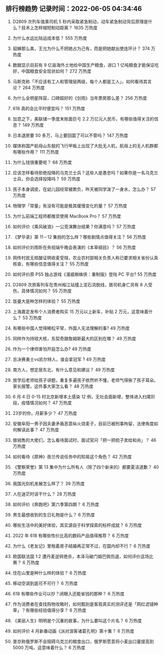 
## 排行榜趋势 记录时间：2022-06-05 04:34:46
  
  1. D2809 次列车值乘司机 5 秒内采取紧急制动，动车紧急制动背后原理是什么？技术上怎样缩短制动距离？ 1635 万热度
    
  2. 为什么水运比陆运成本低？ 555 万热度
    
  3. 貂蝉那么美，王允为什么不把她占为己有，而是把她献出使连环计？ 374 万热度
    
  4. 数据显示目前有 9 亿亩海外土地给中国生产粮食，进口 1 亿吨粮食才能保证吃好，中国粮食安全现状如何？ 272 万热度
    
  5. 马斯克称「不应该有工人和管理层两级，每个人都是工人」，如何看待其言论？ 264 万热度
    
  6. 为什么全明星阵容，口碑超好的《剑雨》当年票房那么差？ 256 万热度
    
  7. 618 真的会比平时便宜吗？ 151 万热度
    
  8. 加息之下，美联储一季度末账面巨亏 2.2 万亿元人民币，有哪些值得关注的信息？ 149 万热度
    
  9. 日本退房要 50 多万，马上要回国了可以不管吗？ 147 万热度
    
  10. 媒体称国产航母山东舰的飞行甲板上出现了大批无人机，航母上的无人机群都有哪些作用？ 111 万热度
    
  11. 为什么钱很重要呢？ 68 万热度
    
  12. 应该怎样看待拒绝投降的乌克兰士兵？这些人是愚忠吗？如果你是一名乌克兰士兵，你会选择投降吗？ 59 万热度
    
  13. 孩子本身调皮，在幼儿园经常被欺负，昨天被同学泼了一身水，怎么办？ 57 万热度
    
  14. 物理学「常量」有没有可能是极其缓慢变化的量？ 57 万热度
    
  15. 为什么前端工程师都推崇使用 MacBook Pro？ 57 万热度
    
  16. 如何评价《乘风破浪》一公竞演舞台结果？你满意吗？ 57 万热度
    
  17. 《梦华录》第 11－12 集拍的怎么样？哪些剧情点值得关注？ 56 万热度
    
  18. 如何评价刘雨昕在央视端午晚会表演的《本草纲目》？ 56 万热度
    
  19. 网传村民无核酸证明收麦受阻，农业农村部相关负责人称已要求相关省份认真核查，有哪些信息值得关注？ 55 万热度
    
  20. 如何评价原 PS5 独占游戏《漫威蜘蛛侠：重制版》登陆 PC 平台? 55 万热度
    
  21. D2809 次旅客列车在贵州榕江站撞上泥石流脱线，致司机身亡另有 8 人受伤，具体情况如何？ 55 万热度
    
  22. 饭量大是种怎样的体验？ 55 万热度
    
  23. 上海嘉定发布个人消费者购买 15 万元以上新车，补贴 2 万元，这意味着什么？ 53 万热度
    
  24. 有哪些中国人觉得稀松平常，外国人无法理解的事? 49 万热度
    
  25. 同样作为持球大核，东契奇跟詹姆斯最大的区别在哪？ 49 万热度
    
  26. 作为一个律师害怕开庭怎么办? 49 万热度
    
  27. 总决赛勇士vs凯尔特人，谁会拿冠军 ? 49 万热度
    
  28. 南方人，想定居东北，有什么意见和建议？ 49 万热度
    
  29. 放学后老师给孩子讲题，重复多遍孩子依然听不懂，老师气得揪了孩子耳朵。家长报警。这件事大家怎么看？ 48 万热度
    
  30. 6 月 4 日 0-15 时北京新增本土感染 12 例，无社会面新增，整体进入扫尾阶段，疫情情况如何？ 47 万热度
    
  31. 23岁的你，月薪多少？ 47 万热度
    
  32. 安徽阜阳一男子因夫妻矛盾恶意纵火烧麦子，目前已被刑事拘留，法律角度如何解读此事？ 47 万热度
    
  33. 做销售的大佬们，怎么看待面试时，面试官问「把一把梳子卖给和尚」？ 46 万热度
    
  34. 如何看待《原神》夜兰传说任务中的知易这个角色？ 42 万热度
    
  35. 《警察荣誉》第 13 集中为什么所有人（除了四个新来的）都要夏洁道歉？ 40 万热度
    
  36. 我国光刻机发展怎么样了？ 39 万热度
    
  37. 人在迷茫时该干什么？ 28 万热度
    
  38. 如何评价《奔跑吧》第六季第四期？ 6 万热度
    
  39. 男生最想收到的生日礼物是什么？ 6 万热度
    
  40. 哪些生活中的美好体验，其实源自于科学探索的标杆成就？ 6 万热度
    
  41. 2022 年 618 有哪些性价比高的数码产品值得推荐？ 6 万热度
    
  42. 为什么《老友记》里租着房子结婚再正常不过，在国内却不行？ 6 万热度
    
  43. 欧国联法国 1:2 遭丹麦逆转绝杀，本泽马破门姆巴佩伤退，如何评价这场比赛？ 6 万热度
    
  44. 住在山里是种什么样的体验？ 6 万热度
    
  45. 移动空调到底可不可行？ 6 万热度
    
  46. 618 有哪些作业可以抄？闭眼入还能省钱的那种？ 6 万热度
    
  47. 作为消费者在查找购物攻略时，如何甄别是客观真实的测评还是「网红滤镜种草」？有哪些经验值得分享？ 6 万热度
    
  48. 《美丽人生》明明是个沉重的故事，为什么要叫这个片名？ 6 万热度
    
  49. 如何评价 4 月新番动画《派对浪客诸葛孔明》第十集？ 6 万热度
    
  50. 普京称俄罗斯不会阻碍乌克兰的粮食出口，俄罗斯愿意将小麦出口量提高到 5000 万吨，这意味着什么？ 6 万热度
    